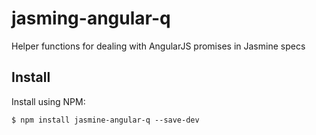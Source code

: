 # jasming-angular-q

Helper functions for dealing with AngularJS promises in Jasmine specs

## Install

Install using NPM:

    $ npm install jasmine-angular-q --save-dev
